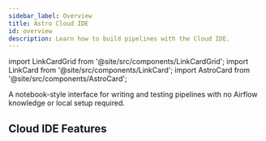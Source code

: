 ```yaml
---
sidebar_label: Overview
title: Astro Cloud IDE
id: overview
description: Learn how to build pipelines with the Cloud IDE.
---
```


import LinkCardGrid from '@site/src/components/LinkCardGrid';
import LinkCard from '@site/src/components/LinkCard';
import AstroCard from '@site/src/components/AstroCard';

<p class="DocItem__header-description">
  A notebook-style interface for writing and testing pipelines with no Airflow knowledge or local setup required.
</p>

## Cloud IDE Features

<LinkCardGrid>
  <LinkCard
    label="Focus on task logic"
    description="Turn everyday Python and SQL into Airflow-ready DAG files that follow the latest best practices."
  />
  <LinkCard
    label="Handle data seamlessly"
    description="Pass data directly from one task to another via our familiar, notebook-style interface. No configuration required."
  />
  <LinkCard
    label="Standardize on Airflow primitives"
    description="Produce a best-practice Airflow DAG file that leverages the latest-and-greatest APIs from the Airflow & Astronomer communities."
  />
  <LinkCard
    label="Auto-generate your DAG"
    description="Your dependency graph is auto-generated based on data references in your SQL and Python code."
  />
  <LinkCard
    label="Commit your changes to Git"
    description="Check your pipeline into a Git repository with our built-in, easy-to-use Git integration."
  />
  <LinkCard
    label="Deploy with the click of a button"
    description="Using our out-of-the-box CI/CD, you can deploy your DAG to Astro in just a few clicks."
  />
</LinkCardGrid>

<AstroCard />
